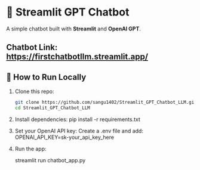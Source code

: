 # 💬 Streamlit GPT Chatbot

A simple chatbot built with **Streamlit** and **OpenAI GPT**.

Chatbot Link: https://firstchatbotllm.streamlit.app/
---

## 🚀 How to Run Locally

1. Clone this repo:
   ```bash
   git clone https://github.com/sangu1402/Streamlit_GPT_Chatbot_LLM.git
   cd Streamlit_GPT_Chatbot_LLM
2. Install dependencies:
   pip install -r requirements.txt
3. Set your OpenAI API key:
   Create a .env file and add:
   OPENAI_API_KEY=sk-your_api_key_here
4. Run the app:

   streamlit run chatbot_app.py

